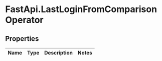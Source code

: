 # FastApi.LastLoginFromComparisonOperator

## Properties
Name | Type | Description | Notes
------------ | ------------- | ------------- | -------------
